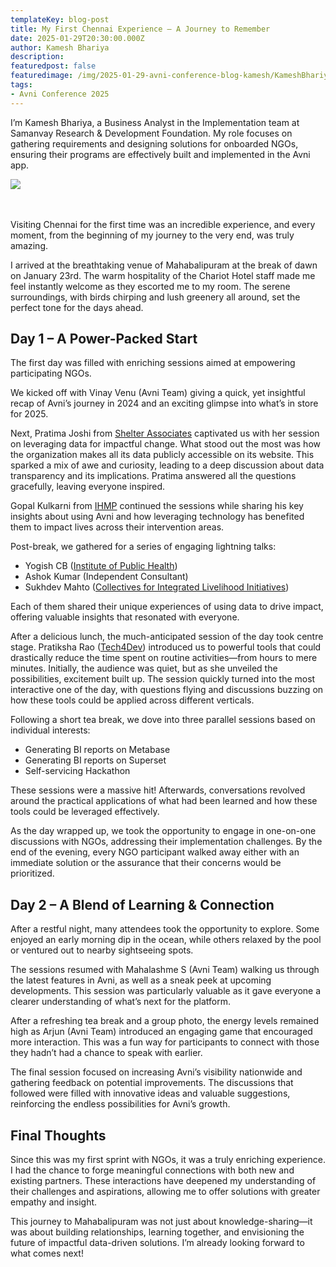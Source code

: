 ```yaml
---
templateKey: blog-post
title: My First Chennai Experience – A Journey to Remember
date: 2025-01-29T20:30:00.000Z
author: Kamesh Bhariya
description:
featuredpost: false
featuredimage: /img/2025-01-29-avni-conference-blog-kamesh/KameshBhariya.webp
tags:
- Avni Conference 2025
---
```


I’m Kamesh Bhariya, a Business Analyst in the Implementation team at Samanvay Research & Development Foundation. My role focuses on gathering requirements and designing solutions for onboarded NGOs, ensuring their programs are effectively built and implemented in the Avni app.
<div style="padding-bottom: 48px">
    <img src="/img/2025-01-29-avni-conference-blog-kamesh/KameshBhariya.webp">
</div>
Visiting Chennai for the first time was an incredible experience, and every moment, from the beginning of my journey to the very end, was truly amazing.

I arrived at the breathtaking venue of Mahabalipuram at the break of dawn on January 23rd. The warm hospitality of the Chariot Hotel staff made me feel instantly welcome as they escorted me to my room. The serene surroundings, with birds chirping and lush greenery all around, set the perfect tone for the days ahead.

## Day 1 – A Power-Packed Start

The first day was filled with enriching sessions aimed at empowering participating NGOs.

We kicked off with Vinay Venu (Avni Team) giving a quick, yet insightful recap of Avni’s journey in 2024 and an exciting glimpse into what’s in store for 2025.

Next, Pratima Joshi from [Shelter Associates](https://shelter-associates.org/) captivated us with her session on leveraging data for impactful change. What stood out the most was how the organization makes all its data publicly accessible on its website. This sparked a mix of awe and curiosity, leading to a deep discussion about data transparency and its implications. Pratima answered all the questions gracefully, leaving everyone inspired.

Gopal Kulkarni from [IHMP](https://www.ihmp.org/) continued the sessions while sharing his key insights about using Avni and how leveraging technology has benefited them to impact lives across their intervention areas.

Post-break, we gathered for a series of engaging lightning talks:
- Yogish CB ([Institute of Public Health](https://iphindia.org/))
- Ashok Kumar (Independent Consultant)
- Sukhdev Mahto ([Collectives for Integrated Livelihood Initiatives](https://cinicell.org/))

Each of them shared their unique experiences of using data to drive impact, offering valuable insights that resonated with everyone.

After a delicious lunch, the much-anticipated session of the day took centre stage. Pratiksha Rao ([Tech4Dev](https://projecttech4dev.org/)) introduced us to powerful tools that could drastically reduce the time spent on routine activities—from hours to mere minutes. Initially, the audience was quiet, but as she unveiled the possibilities, excitement built up. The session quickly turned into the most interactive one of the day, with questions flying and discussions buzzing on how these tools could be applied across different verticals.

Following a short tea break, we dove into three parallel sessions based on individual interests:
- Generating BI reports on Metabase
- Generating BI reports on Superset
- Self-servicing Hackathon

These sessions were a massive hit! Afterwards, conversations revolved around the practical applications of what had been learned and how these tools could be leveraged effectively.

As the day wrapped up, we took the opportunity to engage in one-on-one discussions with NGOs, addressing their implementation challenges. By the end of the evening, every NGO participant walked away either with an immediate solution or the assurance that their concerns would be prioritized.

## Day 2 – A Blend of Learning & Connection

After a restful night, many attendees took the opportunity to explore. Some enjoyed an early morning dip in the ocean, while others relaxed by the pool or ventured out to nearby sightseeing spots.

The sessions resumed with Mahalashme S (Avni Team) walking us through the latest features in Avni, as well as a sneak peek at upcoming developments. This session was particularly valuable as it gave everyone a clearer understanding of what’s next for the platform.

After a refreshing tea break and a group photo, the energy levels remained high as Arjun (Avni Team) introduced an engaging game that encouraged more interaction. This was a fun way for participants to connect with those they hadn’t had a chance to speak with earlier.

The final session focused on increasing Avni’s visibility nationwide and gathering feedback on potential improvements. The discussions that followed were filled with innovative ideas and valuable suggestions, reinforcing the endless possibilities for Avni’s growth.

## Final Thoughts

Since this was my first sprint with NGOs, it was a truly enriching experience. I had the chance to forge meaningful connections with both new and existing partners. These interactions have deepened my understanding of their challenges and aspirations, allowing me to offer solutions with greater empathy and insight.

This journey to Mahabalipuram was not just about knowledge-sharing—it was about building relationships, learning together, and envisioning the future of impactful data-driven solutions. I’m already looking forward to what comes next!

<br>
<br>
<br>
